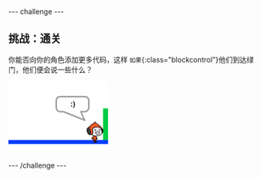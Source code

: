 --- challenge ---
## 挑战：通关
你能否向你的角色添加更多代码，这样 `如果`{:class="blockcontrol"}他们到达绿门，他们便会说一些什么？

![screenshot](images/dodge-win.png)




--- /challenge ---